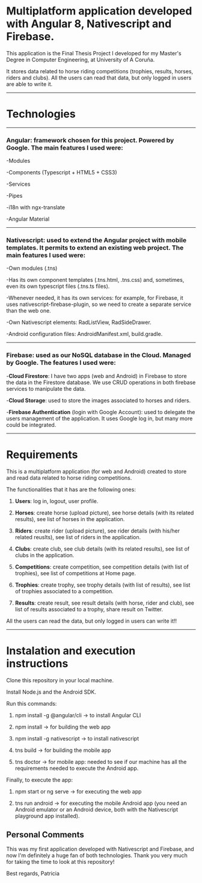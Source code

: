 # Multiplatform application developed with Angular 8, Nativescript and Firebase.

This application is the Final Thesis Project I developed for my Master's Degree in Computer Engineering, at University of A Coruña.

It stores data related to horse riding competitions (trophies, results, horses, riders and clubs).
All the users can read that data, but only logged in users are able to write it.

---

# Technologies

---
### Angular: framework chosen for this project. Powered by Google. The main features I used were:

-Modules
	
-Components (Typescript + HTML5 + CSS3)
	
-Services
	
-Pipes
	
-i18n with ngx-translate
	
-Angular Material
	

---
### Nativescript: used to extend the Angular project with mobile templates. It permits to extend an existing web project. The main features I used were:

-Own modules (.tns)
	
-Has its own component templates (.tns.html, .tns.css) and, sometimes, even its own typescript files (.tns.ts files).
	
-Whenever needed, it has its own services: for example, for Firebase, it uses nativescript-firebase-plugin, so we need to create a separate service than the web one.
	
-Own Nativescript elements: RadListView, RadSideDrawer.
	
-Android configuration files: AndroidManifest.xml, build.gradle.

---
	
### Firebase: used as our NoSQL database in the Cloud. Managed by Google. The features I used were:
	
-**Cloud Firestore**: I have two apps (web and Android) in Firebase to store the data in the Firestore database. We use CRUD operations in both firebase services to manipulate the data. 

-**Cloud Storage**: used to store the images associated to horses and riders.
	
-**Firebase Authentication** (login with Google Account): used to delegate the users management of the application. It uses Google log in, but many more could be integrated.

---

# Requirements
This is a multiplatform application (for web and Android) created to store and read data related to horse riding competitions. 

The functionalities that it has are the following ones:

1. **Users**: log in, logout, user profile.

2. **Horses**: create horse (upload picture), see horse details (with its related results), see list of horses in the application.

3. **Riders**: create rider (upload picture), see rider details (with his/her related reuslts), see list of riders in the application.

4. **Clubs**: create club, see club details (with its related results), see list of clubs in the application.

5. **Competitions**: create competition, see competition details (with list of trophies), see list of competitions at Home page.

6. **Trophies**: create trophy, see trophy details (with list of results), see list of trophies associated to a competition.

7. **Results**: create result, see result details (with horse, rider and club), see list of results associated to a trophy, share result on Twitter.


All the users can read the data, but only logged in users can write it!!

---

# Instalation and execution instructions

Clone this repository in your local machine.

Install Node.js and the Android SDK.

Run this commands:

1. npm install -g @angular/cli -> to install Angular CLI

2. npm install -> for building the web app

3. npm install -g nativescript -> to install nativescript

4. tns build -> for building the mobile app

5. tns doctor -> for mobile app: needed to see if our machine has all the requirements needed to execute the Android app.


Finally, to execute the app:

1. npm start or ng serve -> for executing the web app

2. tns run android -> for executing the mobile Android app (you need an Android emulator or an Android device, both with the Nativescript playground app installed).

## Personal Comments
This was my first application developed with Nativescript and Firebase, and now I'm definitely a huge fan of both technologies.
Thank you very much for taking the time to look at this repository!

Best regards,
Patricia

